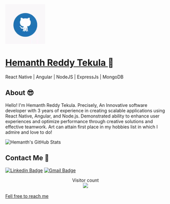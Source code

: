 <img src="https://github.com/Tekula-Hemanth-Reddy/Tekula-Hemanth-Reddy/blob/main/githubgif.gif" alt="alt text" width="125" height="125" />


 # <a href="https://www.linkedin.com/in/hemanth-tekula-757b1a198/"> Hemanth Reddy Tekula </a> 👋
 
<!--  <a href="https://twitter.com/HTekula">
  <img align="left" alt="Hemanth's Twitter" width="22px" src="https://cdn.jsdelivr.net/npm/simple-icons@v3/icons/twitter.svg" />
</a>
<a href="https://www.linkedin.com/in/hemanth-tekula-757b1a198/">
  <img align="left" alt="Hemanth's Linkdein" width="22px" src="https://cdn.jsdelivr.net/npm/simple-icons@v3/icons/linkedin.svg" />
</a>
<a href="https://github.com/Tekula-Hemanth-Reddy/">
  <img align="left" alt="Hemanth's Github" width="22px" src="https://cdn.jsdelivr.net/npm/simple-icons@v3/icons/github.svg" />
</a> 
<a href="https://medium.com/@icrypto1">
  <img align="left" alt="Hemanth's Medium" width="22px" src="https://cdn.jsdelivr.net/npm/simple-icons@v3/icons/medium.svg" />
</a>

<br/>
<br/>  -->

 React Native | Angular | NodeJS | ExpressJs | MongoDB

## About :sunglasses:
Hello! I'm Hemanth Reddy Tekula. Precisely, An Innovative software developer with 3 years of experience in creating scalable applications using React Native, Angular, and Node.js. Demonstrated ability to enhance user experiences and optimize performance through creative solutions and effective teamwork. Art can attain first place in my hobbies list in which I admire and love to do!



<!-- ## Technologies :fire:
- React.
- Android.
- NodeJS.
- ExpressJs.
- SQL.
- MongoDB.


**Languages and Tools:**  

<code><img height="20" src="./images/android.png"></code>
<code><img height="20" src="./images/react.png"></code>
<code><img height="20" src="./images/node.jpg"></code>
<code><img height="20" src="./images/graphql.png"></code>
<code><img height="20" src="https://raw.githubusercontent.com/github/explore/80688e429a7d4ef2fca1e82350fe8e3517d3494d/topics/git/git.png"></code>
<code><img height="20" src="./images/mongodb.png"></code> 


<a href="https://github.com/Tekula-Hemanth-Reddy">
  <img align="center" src="https://github-readme-stats.vercel.app/api/top-langs/?username=Tekula-Hemanth-Reddy&theme=radical&hide=glsl,python" />
</a> -->

<img src="https://github-readme-stats.vercel.app/api?username=Tekula-Hemanth-Reddy&&show_icons=true&theme=radical&line_height=27&v=5" alt="Hemanth's GitHub Stats" />


<!-- <a href="https://github.com/Tekula-Hemanth-Reddy/seeuconnect">
  <img align="center" src="https://github-readme-stats.vercel.app/api/pin/?username=Tekula-Hemanth-Reddy&repo=seeuconnect&theme=radical" />
</a>    -->


##  Contact Me :speech_balloon:
<!--[![Twitter Badge](https://img.shields.io/badge/-@HTekula-1ca0f1?style=flat-square&labelColor=1ca0f1&logo=twitter&logoColor=white&link=https://twitter.com/HTekula)](https://twitter.com/HTekula) -->
[![Linkedin Badge](https://img.shields.io/badge/-Hemanth-blue?style=flat-square&logo=Linkedin&logoColor=white&link=https://www.linkedin.com/in/hemanth-tekula-757b1a198/)](https://www.linkedin.com/in/hemanth-tekula-757b1a198/) [![Gmail Badge](https://img.shields.io/badge/-tekulahemanth@gmail.com-c14438?style=flat-square&logo=Gmail&logoColor=white&link=mailto:tekulahemanth@gmail.com)](mailto:tekulahemanth@gmail.com) 
<p align="center"> 
  Visitor count<br>
  <img src="https://profile-counter.glitch.me/Tekula-Hemanth-Reddy/count.svg" />
</p>


<a href="https://tekula-hemanth-reddy.github.io/" target="_blank" align="center">Fell free to reach me</a>

